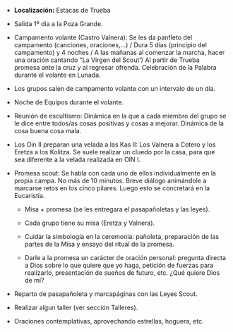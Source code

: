 [nombre]: <> (Campa Verano)
[sidebar]: <> (Campamento de Verano)
[icon]: <> (fa-mountain-sun)
[exit]: <> (exit)

- **Localización:** Estacas de Trueba

- Salida 1º día a la Poza Grande.

- Campamento volante (Castro Valnera): Se les da panfleto del campamento (canciones, oraciones,...) / Dura 5 días (principio del campamento) y 4 noches / A las mañanas al comenzar la marcha, hacer una oración cantando “La Virgen del Scout”/ Al partir de Trueba promesa ante la cruz y al regresar ofrenda. Celebración de la Palabra durante el volante en Lunada.

- Los grupos salen de campamento volante con un intervalo de un día.

- Noche de Equipos durante el volante.

- Reunión de escultismo: Dinámica en la que a cada miembro del grupo se le dice entre todos/as cosas positivas y cosas a mejorar. Dinámica de la cosa buena cosa mala.

- Los Oin II preparan una velada a las Kas II: Los Valnera a Cotero y los Eretza a los Kolitza. Se suele realizar un cluedo por la casa, para que sea diferente a la velada realizada en OIN I.

- Promesa scout: Se habla con cada uno de ellos individualmente en la propia campa. No más de 10 minutos. Breve diálogo animándole a marcarse retos en los cinco pilares. Luego esto se concretará en la Eucaristía.

    - Misa + promesa (se les entregara el pasapañoletas y las leyes).

    - Cada grupo tiene su misa (Eretza y Valnera).

    - Cuidar la simbología en la ceremonia: pañoleta, preparación de las partes de la Misa y ensayo del ritual de la promesa.

    -  Darle a la promesa un carácter de oración personal: pregunta directa a Dios sobre lo que quiere que yo haga, petición de fuerzas para realizarlo, presentación de sueños de futuro, etc. ¿Qué quiere Dios de mí?

 - Reparto de pasapañoleta y marcapáginas con las Leyes Scout.

- Realizar algun taller (ver sección Talleres).

- Oraciones contemplativas, aprovechando estrellas, hoguera, etc.
